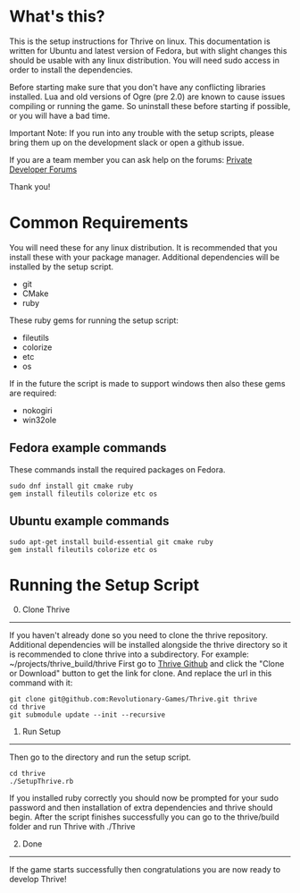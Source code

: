 What's this?
============

This is the setup instructions for Thrive on linux. This documentation
is written for Ubuntu and latest version of Fedora, but with slight
changes this should be usable with any linux distribution. You will
need sudo access in order to install the dependencies.

Before starting make sure that you don't have any conflicting
libraries installed. Lua and old versions of Ogre (pre 2.0) are known
to cause issues compiling or running the game. So uninstall these
before starting if possible, or you will have a bad time.


Important Note: If you run into any trouble with the setup scripts, please 
bring them up on the development slack or open a github issue.

If you are a team member you can ask help on the forums:
    [Private Developer Forums](http://forum.revolutionarygamesstudio.com/)

Thank you!


Common Requirements
========================

You will need these for any linux distribution. It is recommended that
you install these with your package manager. Additional dependencies
will be installed by the setup script.

* git
* CMake
* ruby

These ruby gems for running the setup script:

* fileutils
* colorize
* etc
* os

If in the future the script is made to support windows then also these gems are required:

* nokogiri
* win32ole

Fedora example commands
-----------------------

These commands install the required packages on Fedora.

    sudo dnf install git cmake ruby
    gem install fileutils colorize etc os


Ubuntu example commands
-----------------------

    sudo apt-get install build-essential git cmake ruby
    gem install fileutils colorize etc os


Running the Setup Script
========================

0. Clone Thrive
---------------

If you haven't already done so you need to clone the thrive
repository. Additional dependencies will be installed alongside the
thrive directory so it is recommended to clone thrive into a
subdirectory. For example: ~/projects/thrive_build/thrive First go
to [Thrive Github][thrivegh] and click the "Clone or Download" button
to get the link for clone. And replace the url in this command with it:

    git clone git@github.com:Revolutionary-Games/Thrive.git thrive
    cd thrive
    git submodule update --init --recursive
    
1. Run Setup
------------

Then go to the directory and run the setup script.

    cd thrive
    ./SetupThrive.rb
    
If you installed ruby correctly you should now be prompted for your
sudo password and then installation of extra dependencies and thrive
should begin. After the script finishes successfully you can go to the
thrive/build folder and run Thrive with ./Thrive

2. Done
-------

If the game starts successfully then congratulations you are now ready to develop Thrive!


[thrivegh]: https://github.com/Revolutionary-Games/Thrive  "Revolutionary-Games/Thrive"
